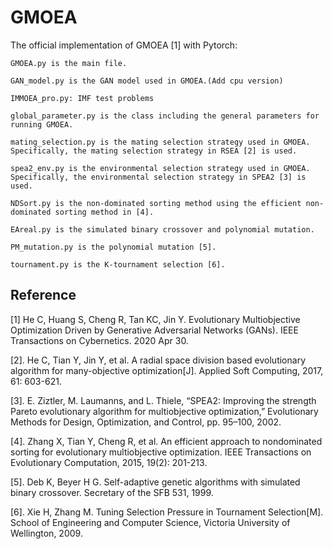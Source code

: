 # GMOEA

The official implementation of GMOEA [1] with Pytorch:

    GMOEA.py is the main file.
    
    GAN_model.py is the GAN model used in GMOEA.(Add cpu version)
    
    IMMOEA_pro.py: IMF test problems
    
    global_parameter.py is the class including the general parameters for running GMOEA.
    
    mating_selection.py is the mating selection strategy used in GMOEA. Specifically, the mating selection strategy in RSEA [2] is used.
    
    spea2_env.py is the environmental selection strategy used in GMOEA. Specifically, the environmental selection strategy in SPEA2 [3] is used.
    
    NDSort.py is the non-dominated sorting method using the efficient non-dominated sorting method in [4].
    
    EAreal.py is the simulated binary crossover and polynomial mutation.
    
    PM_mutation.py is the polynomial mutation [5].
    
    tournament.py is the K-tournament selection [6].

## Reference

[1] He C, Huang S, Cheng R, Tan KC, Jin Y. Evolutionary Multiobjective Optimization Driven by Generative Adversarial Networks (GANs). IEEE Transactions on Cybernetics. 2020 Apr 30.

[2]. He C, Tian Y, Jin Y, et al. A radial space division based evolutionary algorithm for many-objective optimization[J]. Applied Soft Computing, 2017, 61: 603-621.

[3]. E. Ziztler, M. Laumanns, and L. Thiele, “SPEA2: Improving the strength Pareto evolutionary algorithm for multiobjective optimization,” Evolutionary Methods for Design, Optimization, and Control, pp. 95–100, 2002.

[4]. Zhang X, Tian Y, Cheng R, et al. An efficient approach to nondominated sorting for evolutionary multiobjective optimization. IEEE Transactions on Evolutionary Computation, 2015, 19(2): 201-213.

[5]. Deb K, Beyer H G. Self-adaptive genetic algorithms with simulated binary crossover. Secretary of the SFB 531, 1999.

[6]. Xie H, Zhang M. Tuning Selection Pressure in Tournament Selection[M]. School of Engineering and Computer Science, Victoria University of Wellington, 2009.
